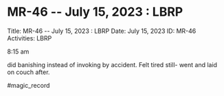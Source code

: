 # MR-46 -- July 15, 2023 : LBRP

Title: MR-46 -- July 15, 2023 : LBRP
Date: July 15, 2023
ID: MR-46
Activities: LBRP

8:15 am

did banishing instead of invoking by accident. Felt tired still- went and laid on couch after.

#magic_record
